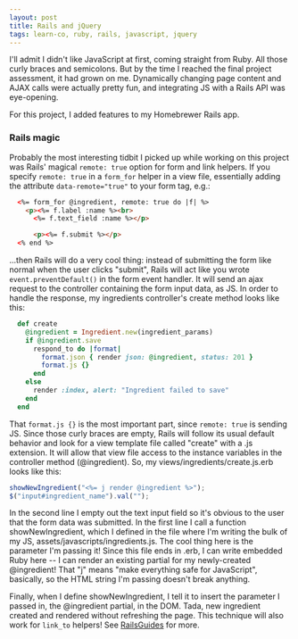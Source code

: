 ```yaml
---
layout: post
title: Rails and jQuery
tags: learn-co, ruby, rails, javascript, jquery
---
```


I'll admit I didn't like JavaScript at first, coming straight from Ruby. All those curly braces and semicolons. But by the time I reached the final project assessment, it had grown on me. Dynamically changing page content and AJAX calls were actually pretty fun, and integrating JS with a Rails API was eye-opening.

For this project, I added features to my Homebrewer Rails app.

### Rails magic

Probably the most interesting tidbit I picked up while working on this project was Rails' magical `remote: true` option for form and link helpers. If you specify `remote: true` in a `form_for` helper in a view file, essentially adding the attribute `data-remote="true"` to your form tag, e.g.:

```html
  <%= form_for @ingredient, remote: true do |f| %>
    <p><%= f.label :name %><br>
      <%= f.text_field :name %></p>

      <p><%= f.submit %></p>
  <% end %>
```

...then Rails will do a very cool thing: instead of submitting the form like normal when the user clicks "submit", Rails will act like you wrote `event.preventDefault()` in the form event handler. It will send an ajax request to the controller containing the form input data, as JS. In order to handle the response, my ingredients controller's create method looks like this:

```ruby
  def create
    @ingredient = Ingredient.new(ingredient_params)
    if @ingredient.save
      respond_to do |format|
        format.json { render json: @ingredient, status: 201 }
        format.js {}
      end
    else
      render :index, alert: "Ingredient failed to save"
    end
  end
```

That `format.js {}` is the most important part, since `remote: true` is sending JS. Since those curly braces are empty, Rails will follow its usual default behavior and look for a view template file called "create" with a .js extension. It will allow that view file access to the instance variables in the controller method (@ingredient). So, my views/ingredients/create.js.erb looks like this:

```javascript
showNewIngredient("<%= j render @ingredient %>");
$("input#ingredient_name").val("");
```

In the second line I empty out the text input field so it's obvious to the user that the form data was submitted. In the first line I call a function showNewIngredient, which I defined in the file where I'm writing the bulk of my JS, assets/javascripts/ingredients.js. The cool thing here is the parameter I'm passing it! Since this file ends in .erb, I can write embedded Ruby here -- I can render an existing partial for my newly-created @ingredient! That "j" means "make everything safe for JavaScript", basically, so the HTML string I'm passing doesn't break anything.

Finally, when I define showNewIngredient, I tell it to insert the parameter I passed in, the @ingredient partial, in the DOM. Tada, new ingredient created and rendered without refreshing the page. This technique will also work for `link_to` helpers! See [RailsGuides](http://guides.rubyonrails.org/working_with_javascript_in_rails.html#built-in-helpers) for more.